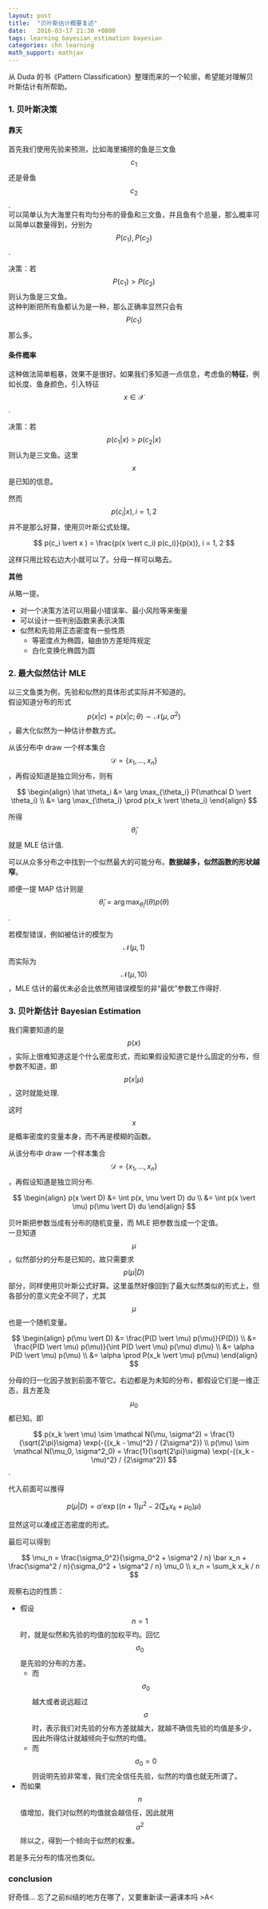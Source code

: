 ```yaml
---
layout: post
title:  "贝叶斯估计概要复述"
date:   2016-03-17 21:30 +0800
tags: learning bayesian_estimation bayesian
categories: chn learning
math_support: mathjax
---
```


从 Duda 的书《Pattern Classification》整理而来的一个轮廓，希望能对理解贝叶斯估计有所帮助。

### 1. 贝叶斯决策

#### 靠天

首先我们使用先验来预测，比如海里捕捞的鱼是三文鱼 $$c_1$$ 还是骨鱼$$c_2$$.  
可以简单认为大海里只有均匀分布的骨鱼和三文鱼，并且鱼有个总量，那么概率可以简单以数量得到，分别为 $$P(c_1), P(c_2)$$.

决策：若 $$P(c_1) > P(c_2)$$ 则认为鱼是三文鱼。  
这种判断把所有鱼都认为是一种，那么正确率显然只会有 $$P(c_1)$$ 那么多。

#### 条件概率

这种做法简单粗暴，效果不是很好。如果我们多知道一点信息，考虑鱼的**特征**，例如长度、鱼身颜色，引入特征 $$x \in \mathcal X$$.

决策：若 $$p(c_1 \vert x) > p(c_2 \vert x)$$ 则认为是三文鱼。这里 $$x$$ 是已知的信息。

然而 $$p(c_i \vert x), i = 1, 2$$ 并不是那么好算，使用贝叶斯公式处理。

$$
p(c_i \vert x ) = \frac{p(x \vert c_i) p(c_i)}{p(x)}, i = 1, 2
$$

这样只用比较右边大小就可以了。分母一样可以略去。

**其他**

从略一提。

- 对一个决策方法可以用最小错误率、最小风险等来衡量
- 可以设计一些判别函数来表示决策
- 似然和先验用正态密度有一些性质
    - 等密度点为椭圆，轴由协方差矩阵规定
    - 白化变换化椭圆为圆

### 2. 最大似然估计 MLE

以三文鱼类为例，先验和似然的具体形式实际并不知道的。  
假设知道分布的形式 $$p(x \vert c) = p(x \vert c; \theta) \sim \mathcal N(\mu, \sigma^2)$$，最大化似然为一种估计参数方式。

从该分布中 draw 一个样本集合 $$\mathcal D = \{x_1, \dots, x_n\}$$，再假设知道是独立同分布，则有

$$
\begin{align}
\hat \theta_i 
&= \arg \max_{\theta_i} P(\mathcal D \vert \theta_i) \\
&= \arg \max_{\theta_i} \prod p(x_k \vert \theta_i)
\end{align}
$$

所得 $$\hat \theta_i$$ 就是 MLE 估计值.

可以从众多分布之中找到一个似然最大的可能分布。**数据越多，似然函数的形状越窄**。

顺便一提 MAP 估计则是 $$\hat \theta_i = \arg \max_{\theta_i} l(\theta)p(\theta)$$.

若模型错误，例如被估计的模型为 $$\mathcal N(\mu, 1)$$ 而实际为 $$\mathcal N(\mu, 10)$$，MLE 估计的最优未必会比依然用错误模型的非“最优”参数工作得好.

### 3. 贝叶斯估计 Bayesian Estimation

我们需要知道的是 $$p(x)$$，实际上很难知道这是个什么密度形式，而如果假设知道它是什么固定的分布，但参数不知道，即 $$p(x \vert \mu)$$，这时就能处理.

这时 $$x$$ 是概率密度的变量本身，而不再是模糊的函数。

从该分布中 draw 一个样本集合 $$\mathcal D = \{x_1, \dots, x_n\}$$，再假设知道是独立同分布.

$$
\begin{align}
p(x \vert D) 
&= \int p(x, \mu \vert D) du \\
&= \int p(x \vert \mu) p(\mu \vert D) du
\end{align}
$$

贝叶斯把参数当成有分布的随机变量，而 MLE 把参数当成一个定值。  
一旦知道 $$\mu$$，似然部分的分布是已知的，故只需要求 $$p(\mu \vert D)$$ 部分，同样使用贝叶斯公式好算。这里虽然好像回到了最大似然类似的形式上，但各部分的意义完全不同了，尤其 $$\mu$$ 也是一个随机变量。

$$
\begin{align}
p(\mu \vert D)
&= \frac{P(D \vert \mu) p(\mu)}{P(D)} \\
&= \frac{P(D \vert \mu) p(\mu)}{\int P(D \vert \mu) p(\mu) d\mu} \\
&= \alpha P(D \vert \mu) p(\mu) \\
&= \alpha \prod P(x_k \vert \mu) p(\mu)
\end{align}
$$

分母的归一化因子放到前面不管它。右边都是为未知的分布，都假设它们是一维正态，且方差及 $$\mu_0$$ 都已知。即

$$
p(x_k \vert \mu) \sim \mathcal N(\mu, \sigma^2) = \frac{1}{\sqrt{2\pi}\sigma} \exp(-{(x_k - \mu)^2} / {2\sigma^2}) \\
p(\mu) \sim \mathcal N(\mu_0, \sigma^2_0) = \frac{1}{\sqrt{2\pi}\sigma} \exp(-{(x_k - \mu)^2} / {2\sigma^2})
$$.

代入前面可以推得

$$
p(\mu \vert D)
= \alpha' \exp ((n + 1)\mu^2 - 2(\sum_k x_k + \mu_0)\mu)
$$

显然这可以凑成正态密度的形式。

最后可以得到

$$
\mu_n = \frac{\sigma_0^2}{\sigma_0^2 + \sigma^2 / n} \bar x_n + \frac{\sigma^2 / n}{\sigma_0^2 + \sigma^2 / n} \mu_0 \\
x_n = \sum_k x_k / n
$$

观察右边的性质：

- 假设 $$n=1$$ 时，就是似然和先验的均值的加权平均。回忆 $$\sigma_0$$ 是先验的分布的方差。
    - 而 $$\sigma_0$$ 越大或者说远超过 $$\sigma$$ 时，表示我们对先验的分布方差就越大，就越不确信先验的均值是多少，因此所得估计就越倾向于似然的均值。
    - 而 $$\sigma_0=0$$ 则说明先验非常准，我们完全信任先验，似然的均值也就无所谓了。
- 而如果 $$n$$ 值增加，我们对似然的均值就会越信任，因此就用 $$\sigma^2$$ 除以之，得到一个倾向于似然的权重。

若是多元分布的情况也类似。

### conclusion

好奇怪... 忘了之前纠结的地方在哪了，又要重新读一遍课本吗 >A<




